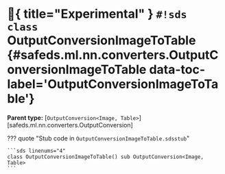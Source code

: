 # :test_tube:{ title="Experimental" } `#!sds class` OutputConversionImageToTable {#safeds.ml.nn.converters.OutputConversionImageToTable data-toc-label='OutputConversionImageToTable'}

**Parent type:** [`OutputConversion<Image, Table>`][safeds.ml.nn.converters.OutputConversion]

??? quote "Stub code in `OutputConversionImageToTable.sdsstub`"

    ```sds linenums="4"
    class OutputConversionImageToTable() sub OutputConversion<Image, Table>
    ```
